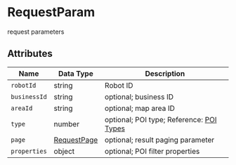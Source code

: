 # RequestParam

request parameters

## Attributes

| Name | Data Type | Description |
| ------------ | ----------------------------------- | ------------------ |
| `robotId` | string | Robot ID |
| `businessId` | string | optional; business ID |
| `areaId` | string | optional; map area ID |
| `type` | number | optional; POI type; Reference: [POI Types](../../Define/Define-PoiType) |
| `page` | [RequestPage](../../Define/Define-RequestPage) | optional; result paging parameter |
| `properties` | object | optional; POI filter properties |
